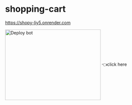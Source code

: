 # shopping-cart


https://shopy-liy5.onrender.com

<a href="https://shopy-liy5.onrender.com" target="blank"><img align="center" src="https://i.ibb.co/cT7ZsYD/IMG-20230721-WA0053.png" alt="Deploy bot" height="230" width="310" /></a>
👈click here 
